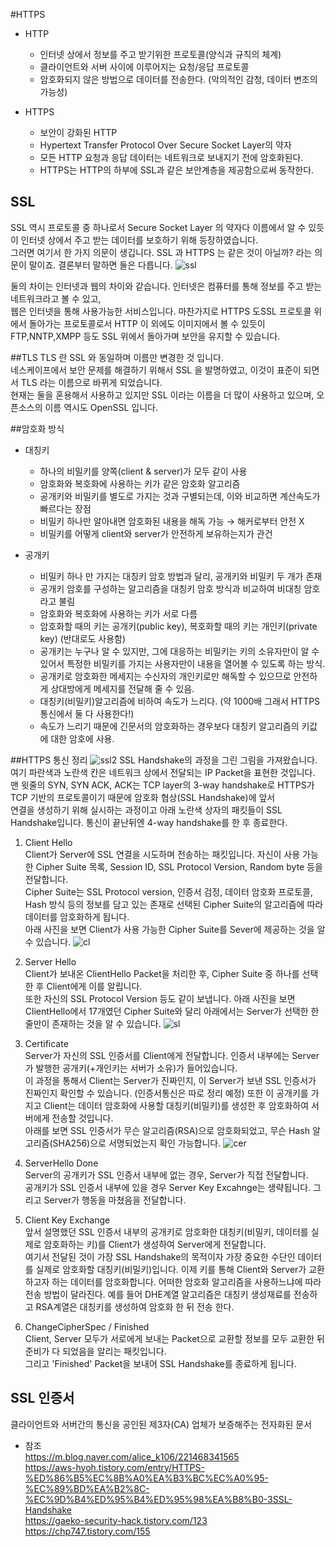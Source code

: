 #HTTPS 

- HTTP  
    - 인터넷 상에서 정보를 주고 받기위한 프로토콜(양식과 규칙의 체계)  
    - 클라이언트와 서버 사이에 이루어지는 요청/응답 프로토콜  
    - 암호화되지 않은 방법으로 데이터를 전송한다. (악의적인 감청, 데이터 변조의 가능성)  

- HTTPS  
    - 보안이 강화된 HTTP  
    - Hypertext Transfer Protocol Over Secure Socket Layer의 약자  
    - 모든 HTTP 요청과 응답 데이터는 네트워크로 보내지기 전에 암호화된다.  
    - HTTPS는 HTTP의 하부에 SSL과 같은 보안계층을 제공함으로써 동작한다.  
    
## SSL

SSL 역시 프로토콜 중 하나로서 Secure Socket Layer 의 약자다
이름에서 알 수 있듯이 인터넷 상에서 주고 받는 데이터를 보호하기 위해 등장하였습니다.  
그러면 여기서 한 가지 의문이 생깁니다. SSL 과 HTTPS 는 같은 것이 아닐까? 라는 의문이 말이죠. 결론부터 말하면 둘은 다릅니다.
![ssl](../img/ssl.png)

둘의 차이는 인터넷과 웹의 차이와 같습니다. 인터넷은 컴퓨터를 통해 정보를 주고 받는 네트워크라고 볼 수 있고,  
웹은 인터넷을 통해 사용가능한 서비스입니다. 마찬가지로 HTTPS 도SSL 프로토콜 위에서 돌아가는 프로토콜로서 HTTP 이 외에도 이미지에서 볼 수 있듯이   
FTP,NNTP,XMPP 등도 SSL 위에서 돌아가며 보안을 유지할 수 있습니다.

##TLS
TLS 란 SSL 와 동일하며 이름만 변경한 것 입니다.   
네스케이프에서 보안 문제를 해결하기 위해서 SSL 을 발명하였고, 이것이 표준이 되면서 TLS 라는 이름으로 바뀌게 되었습니다.   
현재는 둘을 혼용해서 사용하고 있지만 SSL 이라는 이름을 더 많이 사용하고 있으며, 오픈소스의 이름 역시도 OpenSSL 입니다.

##암호화 방식
- 대칭키
    - 하나의 비밀키를 양쪽(client & server)가 모두 같이 사용
    - 암호화와 복호화에 사용하는 키가 같은 암호화 알고리즘
    - 공개키와 비밀키를 별도로 가지는 것과 구별되는데, 이와 비교하면 계산속도가 빠르다는 장점 
    - 비밀키 하나만 알아내면 암호화된 내용을 해독 가능 → 해커로부터 안전 X
    - 비밀키를 어떻게 client와 server가 안전하게 보유하는지가 관건 
    
- 공개키 
    - 비밀키 하나 만 가지는 대칭키 암호 방법과 달리, 공개키와 비밀키 두 개가 존재
    - 공개키 암호를 구성하는 알고리즘을 대칭키 암호 방식과 비교하여 비대칭 암호라고 불림
    - 암호화와 복호화에 사용하는 키가 서로 다름
    - 암호화할 때의 키는 공개키(public key), 복호화할 때의 키는 개인키(private key) (반대로도 사용함)
    - 공개키는 누구나 알 수 있지만, 그에 대응하는 비밀키는 키의 소유자만이 알 수 있어서 
       특정한 비밀키를 가지는 사용자만이 내용을 열어볼 수 있도록 하는 방식.
    - 공개키로 암호화한 메세지는 수신자의 개인키로만 해독할 수 있으므로 안전하게 상대방에게 메세지를 전달해 줄 수 있음.
    - 대칭키(비밀키)알고리즘에 비하여 속도가 느리다. (약 1000배 그래서 HTTPS 통신에서 둘 다 사용한다!)
    - 속도가 느리기 때문에 긴문서의 암호화하는 경우보다 대칭키 알고리즘의 키값에 대한 암호에 사용.

##HTTPS 통신 정리
![ssl2](../img/ssl2.png)
SSL Handshake의 과정을 그린 그림을 가져왔습니다. 여기 파란색과 노란색 칸은 네트워크 상에서 전달되는 IP Packet을 표현한 것입니다.   
맨 윗줄의 SYN, SYN ACK, ACK는 TCP layer의 3-way handshake로 HTTPS가 TCP 기반의 프로토콜이기 때문에 암호화 협상(SSL Handshake)에 앞서   
연결을 생성하기 위해 실시하는 과정이고 아래 노란색 상자의 패킷들이 SSL Handshake입니다. 
통신이 끝난뒤엔 4-way handshake를 한 후 종료한다.

1) Client Hello  
Client가 Server에 SSL 연결을 시도하며 전송하는 패킷입니다. 자신이 사용 가능한 Cipher Suite 목록, Session ID, SSL Protocol Version, Random byte 등을 전달합니다.  
Cipher Suite는 SSL Protocol version, 인증서 검정, 데이터 암호화 프로토콜, Hash 방식 등의 정보를 담고 있는 존재로 선택된 Cipher Suite의 알고리즘에 따라 데이터를 암호화하게 됩니다.   
아래 사진을 보면 Client가 사용 가능한 Cipher Suite를 Sever에 제공하는 것을 알 수 있습니다.
![cl](../img/clienthello.png)

2) Server Hello  
Client가 보내온 ClientHello Packet을 처리한 후, Cipher Suite 중 하나를 선택한 후 Client에게 이를 알립니다.  
또한 자신의 SSL Protocol Version 등도 같이 보냅니다. 아래 사진을 보면 ClientHello에서 17개였던 Cipher Suite와 달리 아래에서는 Server가 선택한 한 줄만이 존재하는 것을 알 수 있습니다.
![sl](../img/serverhello.png)

3) Certificate  
Server가 자신의 SSL 인증서를 Client에게 전달합니다. 인증서 내부에는 Server가 발행한 공개키(+개인키는 서버가 소유)가 들어있습니다.  
이 과정을 통해서 Client는 Server가 진짜인지, 이 Server가 보낸 SSL 인증서가 진짜인지 확인할 수 있습니다.   (인증서통신은 따로 정리 예정)
또한 이 공개키를 가지고 Client는 데이터 암호화에 사용할 대칭키(비밀키)를 생성한 후 암호화하여 서버에게 전송할 것입니다.   
아래를 보면 SSL 인증서가 무슨 알고리즘(RSA)으로 암호화되었고, 무슨 Hash 알고리즘(SHA256)으로 서명되었는지 확인 가능합니다.
![cer](../img/certificate.png)

4) ServerHello Done  
Server의 공개키가 SSL 인증서 내부에 없는 경우, Server가 직접 전달합니다.   
공개키가 SSL 인증서 내부에 있을 경우 Server Key Excahnge는 생략됩니다. 그리고 Server가 행동을 마쳤음을 전달합니다.

5) Client Key Exchange  
앞서 설명했던 SSL 인증서 내부의 공개키로 암호화한 대칭키(비밀키, 데이터를 실제로 암호화하는 키)를 Client가 생성하여 Server에게 전달합니다.   
여기서 전달된 것이 가장 SSL Handshake의 목적이자 가장 중요한 수단인 데이터를 실제로 암호화할 대칭키(비밀키)입니다. 이제 키를 통해 Client와 Server가 교환하고자 하는 데이터를 암호화합니다.
어떠한 암호화 알고리즘을 사용하느냐에 따라 전송 방법이 달라진다.
예를 들어 DHE계열 알고리즘은 대칭키 생성재료를 전송하고 RSA계열은 대칭키를 생성하여 암호화 한 뒤 전송 한다.

6) ChangeCipherSpec / Finished  
Client, Server 모두가 서로에게 보내는 Packet으로 교환할 정보를 모두 교환한 뒤 준비가 다 되었음을 알리는 패킷입니다.   
그리고 'Finished' Packet을 보내어 SSL Handshake를 종료하게 됩니다.

## SSL 인증서
클라이언트와 서버간의 통신을 공인된 제3자(CA) 업체가 보증해주는 전자화된 문서


- 참조   
https://m.blog.naver.com/alice_k106/221468341565  
https://aws-hyoh.tistory.com/entry/HTTPS-%ED%86%B5%EC%8B%A0%EA%B3%BC%EC%A0%95-%EC%89%BD%EA%B2%8C-%EC%9D%B4%ED%95%B4%ED%95%98%EA%B8%B0-3SSL-Handshake  
https://gaeko-security-hack.tistory.com/123  
https://chp747.tistory.com/155
